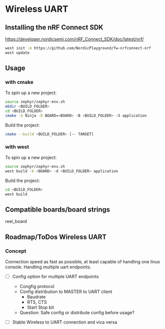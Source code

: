 # Wireless UART

## Installing the nRF Connect SDK

https://developer.nordicsemi.com/nRF_Connect_SDK/doc/latest/nrf/

```bash
west init -m https://github.com/NordicPlayground/fw-nrfconnect-nrf
west update
```

## Usage

### with cmake
To spin up a new project:

```bash
source zephyr/zephyr-env.sh
mkdir <BUILD_FOLDER>
cd <BUILD_FOLDER>
cmake -G Ninja -D BOARD=<BOARD> -B <BUILD_FOLDER> -S application
```
Build the project:
```bash
cmake --build <BUILD_FOLDER> [-- TARGET]
```
### with west
To spin up a new project:

```bash
source zephyr/zephyr-env.sh
west build -b <BOARD> -d <BUILD_FOLDER> application
```
Build the project:
```bash
cd <BUILD_FOLDER>
west build 
```
###
## Compatible boards/board strings

reel_board

## Roadmap/ToDos Wireless UART

### Concept

Connection speed as fast as possible, at least capable of handling one linux console.
Handling multiple uart endpoints.

- [ ] Config option for multiple UART endpoints
	* Congfig protocol
	* Config distribution to MASTER to UART client
		* Baudrate
		* RTS, CTS
		* Start Stop bit
	* Question: Safe config or distribute config before usage?
- [ ] Stable Wireless to UART connection and vica versa


